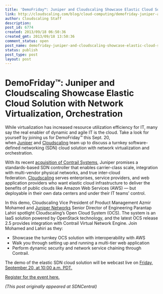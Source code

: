 ```yaml
---
title: 'DemoFriday™: Juniper and Cloudscaling Showcase Elastic Cloud Solution with Network Virtualization, Orchestration'
link: http://cloudscaling.com/blog/cloud-computing/demofriday-juniper-and-cloudscaling-showcase-elastic-cloud-solution-with-network-virtualization-orchestration/
author: Cloudscaling Staff
description: 
post_id: 6774
created: 2013/09/18 06:50:36
created_gmt: 2013/09/18 13:50:36
comment_status: open
post_name: demofriday-juniper-and-cloudscaling-showcase-elastic-cloud-solution-with-network-virtualization-orchestration
status: publish
post_type: post
layout: post
---
```


# DemoFriday™: Juniper and Cloudscaling Showcase Elastic Cloud Solution with Network Virtualization, Orchestration

While virtualization has increased resource utilization efficiency for IT, many say the real enabler of dynamic and agile IT is the cloud. Take a look for yourself by joining us for DemoFriday™ this Sept. 20, when [Juniper](http://www.sdncentral.com/listings/juniper-networks) and [Cloudscaling](http://www.sdncentral.com/listings/cloudscaling) team up to discuss a turnkey software-defined networking (SDN) cloud solution with network virtualization and orchestration.

With its recent [acquisition of Contrail Systems](http://www.sdncentral.com/news/juniper-new-sdn-strategy-contrail-role/2013/01/), Juniper promises a standards-based SDN controller that enables carrier-class scale, integration with multi-vendor physical networks, and true inter-cloud federation. [Cloudscaling](http://www.sdncentral.com/listings/cloudscaling) serves enterprises, service providers, and web application providers who want elastic cloud infrastructure to deliver the benefits of public clouds like Amazon Web Services (AWS) — but deployable in their own data centers and under their IT teams’ control.

In this demo, Cloudscaling Vice President of Product Management Azmir Mohamed and [Juniper Networks](http://www.sdncentral.com/listings/juniper-networks) Senior Director of Engineering Parantap Lahiri spotlight Cloudscaling’s Open Cloud System (OCS). The system is an IaaS solution powered by OpenStack technology, and the latest OCS release 2.5 provides integration with Contrail Virtual Network Engine. Join Mohamed and Lahiri as they:

  * Showcase the turnkey OCS solution with interoperability with AWS
  * Walk you through setting up and running a multi-tier web application
  * Perform dynamic security and network service chaining through Contrail.

The demo of the elastic SDN cloud solution will be webcast live on [Friday, September 20, at 10:00 a.m. PDT.](http://www.sdncentral.com/events/juniper-cloudscaling-sdn-demo/)

[Register for the event here.](http://www.sdncentral.com/events/juniper-cloudscaling-sdn-demo/)

_(This post originally appeared at SDNCentral)_